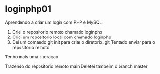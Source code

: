 # loginphp01
Aprendendo a criar um login com PHP e MySQLi 
1. Criei o repositorio remoto chamado loginphp
2. Criei um repositorio local com chamado loginphp
3. Dei um comando git init para criar o diretorio .git
Tentado enviar para o repositorio remoto


Tenho mais uma alteraçao

Trazendo do repositorio remoto main
Deletei tambeim o branch master
